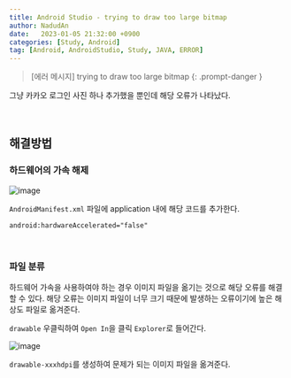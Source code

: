 ```yaml
---
title: Android Studio - trying to draw too large bitmap
author: NadudAn
date:   2023-01-05 21:32:00 +0900
categories: [Study, Android]
tag: [Android, AndroidStudio, Study, JAVA, ERROR]
---
```


> [에러 메시지] trying to draw too large bitmap
{: .prompt-danger }

그냥 카카오 로그인 사진 하나 추가했을 뿐인데 해당 오류가 나타났다.

<br>

## 해결방법

### 하드웨어의 가속 해제

![image](https://user-images.githubusercontent.com/84761609/211195937-72c342b6-cc9d-4f03-bf79-20bc61ab38bf.png)


`AndroidManifest.xml` 파일에 application 내에 해당 코드를 추가한다.

```
android:hardwareAccelerated="false"
```

<br>

### 파일 분류

하드웨어 가속을 사용하여야 하는 경우 이미지 파일을 옮기는 것으로 해당 오류를 해결할 수 있다. 해당 오류는 이미지 파일이 너무 크기 때문에 발생하는 오류이기에 높은 해상도 파일로 옮겨준다.

`drawable` 우클릭하여 `Open In`을 클릭 `Explorer`로 들어간다.

![image](https://user-images.githubusercontent.com/84761609/211196134-65000e7e-fb2e-4aba-91cf-e71270988b83.png)


`drawable-xxxhdpi`를 생성하여 문제가 되는 이미지 파일을 옮겨준다.
